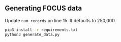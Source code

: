 ## Generating FOCUS data

Update `num_records` on line 15. It defaults to 250,000.

```bash
pip3 install -r requirements.txt
python3 generate_data.py
```
